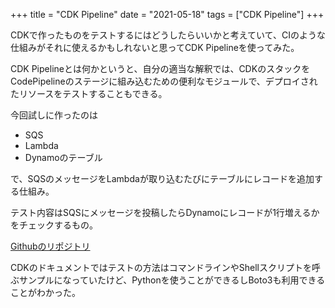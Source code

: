 +++
title = "CDK Pipeline"
date = "2021-05-18"
tags = ["CDK Pipeline"]
+++

CDKで作ったものをテストするにはどうしたらいいかと考えていて、CIのような仕組みがそれに使えるかもしれないと思ってCDK Pipelineを使ってみた。

CDK Pipelineとは何かというと、自分の適当な解釈では、CDKのスタックをCodePipelineのステージに組み込むための便利なモジュールで、デプロイされたリソースをテストすることもできる。

今回試しに作ったのは

* SQS
* Lambda
* Dynamoのテーブル

で、SQSのメッセージをLambdaが取り込むたびにテーブルにレコードを追加する仕組み。

テスト内容はSQSにメッセージを投稿したらDynamoにレコードが1行増えるかをチェックするもの。

[Githubのリポジトリ](https://github.com/suzukiken/cdkpipeline)

CDKのドキュメントではテストの方法はコマンドラインやShellスクリプトを呼ぶサンプルになっていたけど、Pythonを使うことができるしBoto3も利用できることがわかった。